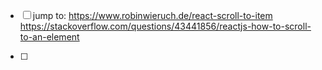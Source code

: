 - [ ] jump to:
https://www.robinwieruch.de/react-scroll-to-item
https://stackoverflow.com/questions/43441856/reactjs-how-to-scroll-to-an-element

- [ ]